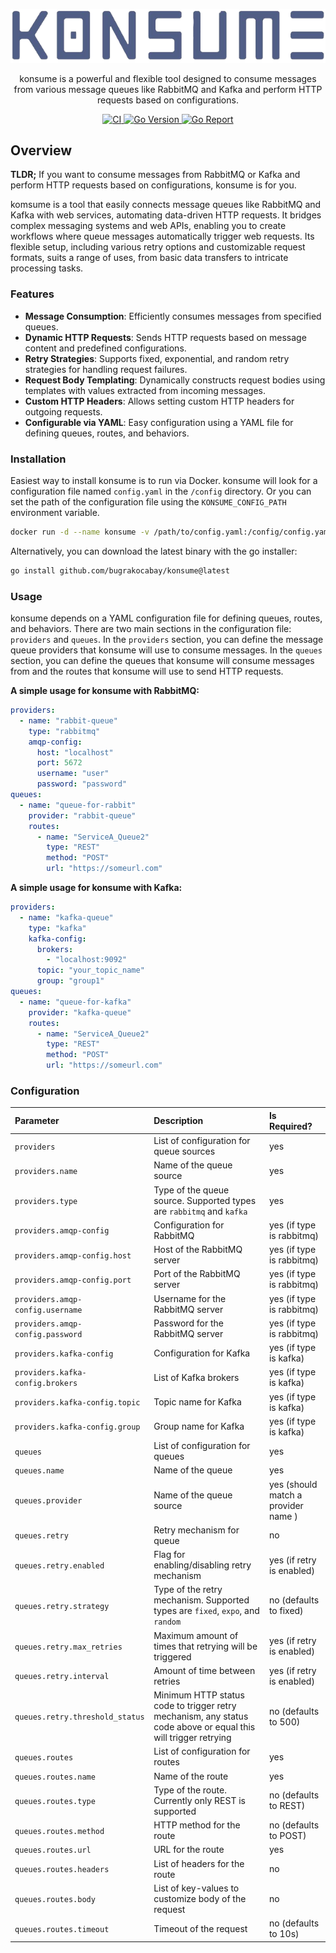 <p align="center">
  <a href="https://github.com/bugrakocabay/konsume">
    <img src=".github/assets/logo.png" alt="konsume logo" />
  </a>
</p>

<p align="center">
  konsume is a powerful and flexible tool designed to consume messages from various message queues like RabbitMQ and Kafka and perform HTTP requests based on configurations.
</p>

<p align="center">
  <a href="https://github.com/bugrakocabay/konsume/actions/workflows/ci.yaml">
    <img src="https://github.com/bugrakocabay/konsume/actions/workflows/ci.yaml/badge.svg?branch=main" alt="CI" />
  </a>
  <a href="https://github.com/bugrakocabay/konsume">
    <img src="https://img.shields.io/github/go-mod/go-version/bugrakocabay/konsume.svg" alt="Go Version" />
  </a>
  <a href="https://goreportcard.com/report/github.com/bugrakocabay/konsume">
    <img src="https://goreportcard.com/badge/github.com/bugrakocabay/konsume" alt="Go Report" />
  </a>
</p>


## Overview
**TLDR;** If you want to consume messages from RabbitMQ or Kafka and perform HTTP requests based on configurations, konsume is for you.

komsume is a tool that easily connects message queues like RabbitMQ and Kafka with web services, automating data-driven HTTP requests. It bridges complex messaging systems and web APIs, enabling you to create workflows where queue messages automatically trigger web requests. Its flexible setup, including various retry options and customizable request formats, suits a range of uses, from basic data transfers to intricate processing tasks. 

### Features
- **Message Consumption**: Efficiently consumes messages from specified queues.
- **Dynamic HTTP Requests**: Sends HTTP requests based on message content and predefined configurations.
- **Retry Strategies**: Supports fixed, exponential, and random retry strategies for handling request failures.
- **Request Body Templating**: Dynamically constructs request bodies using templates with values extracted from incoming messages.
- **Custom HTTP Headers**: Allows setting custom HTTP headers for outgoing requests.
- **Configurable via YAML**: Easy configuration using a YAML file for defining queues, routes, and behaviors.

### Installation
Easiest way to install konsume is to run via Docker. konsume will look for a configuration file named `config.yaml` in the `/config` directory. Or you can set the path of the configuration file using the `KONSUME_CONFIG_PATH` environment variable.
```bash
docker run -d --name konsume -v /path/to/config.yaml:/config/config.yaml bugrakocabay/konsume:latest
```

Alternatively, you can download the latest binary with the go installer:
```bash
go install github.com/bugrakocabay/konsume@latest
```

### Usage
konsume depends on a YAML configuration file for defining queues, routes, and behaviors. There are two main sections in the configuration file: `providers` and `queues`. In the `providers` section, you can define the message queue providers that konsume will use to consume messages. In the `queues` section, you can define the queues that konsume will consume messages from and the routes that konsume will use to send HTTP requests.

**A simple usage for konsume with RabbitMQ:**
```yaml
providers:
  - name: "rabbit-queue"
    type: "rabbitmq"
    amqp-config:
      host: "localhost"
      port: 5672
      username: "user"
      password: "password"
queues:
  - name: "queue-for-rabbit"
    provider: "rabbit-queue"
    routes:
      - name: "ServiceA_Queue2"
        type: "REST"
        method: "POST"
        url: "https://someurl.com"
```

**A simple usage for konsume with Kafka:**
```yaml
providers:
  - name: "kafka-queue"
    type: "kafka"
    kafka-config:
      brokers:
        - "localhost:9092"
      topic: "your_topic_name"
      group: "group1"
queues:      
  - name: "queue-for-kafka"
    provider: "kafka-queue"
    routes:
      - name: "ServiceA_Queue2"
        type: "REST"
        method: "POST"
        url: "https://someurl.com"
```

### Configuration
| Parameter                        | Description                                                                                                    | Is Required?               |
|:---------------------------------|:---------------------------------------------------------------------------------------------------------------|:---------------------------|
| `providers`                      | List of configuration for queue sources                                                                        | yes                        |
| `providers.name`                 | Name of the queue source                                                                                       | yes                        |
| `providers.type`                 | Type of the queue source. Supported types are `rabbitmq` and `kafka`                                           | yes                        |
| `providers.amqp-config`          | Configuration for RabbitMQ                                                                                     | yes (if type is rabbitmq)  |
| `providers.amqp-config.host`     | Host of the RabbitMQ server                                                                                    | yes (if type is rabbitmq)  |
| `providers.amqp-config.port`     | Port of the RabbitMQ server                                                                                    | yes (if type is rabbitmq)  |
| `providers.amqp-config.username` | Username for the RabbitMQ server                                                                               | yes (if type is rabbitmq)  |
| `providers.amqp-config.password` | Password for the RabbitMQ server                                                                               | yes (if type is rabbitmq)  |
| `providers.kafka-config`         | Configuration for Kafka                                                                                        | yes (if type is kafka)     |
| `providers.kafka-config.brokers` | List of Kafka brokers                                                                                          | yes (if type is kafka)     |
| `providers.kafka-config.topic`   | Topic name for Kafka                                                                                           | yes (if type is kafka)     |
| `providers.kafka-config.group`   | Group name for Kafka                                                                                           | yes (if type is kafka)     |
| `queues`                         | List of configuration for queues                                                                               | yes                        |
| `queues.name`                    | Name of the queue                                                                                              | yes                        |
| `queues.provider`                | Name of the queue source                                                                                       | yes (should match a provider name )|
| `queues.retry`                   | Retry mechanism for queue                                                                                      | no                         |
| `queues.retry.enabled`           | Flag for enabling/disabling retry mechanism                                                                    | yes (if retry is enabled)  |
| `queues.retry.strategy`          | Type of the retry mechanism. Supported types are `fixed`, `expo`, and `random`                                 | no (defaults to fixed)     |
| `queues.retry.max_retries`       | Maximum amount of times that retrying will be triggered                                                        | yes (if retry is enabled)  |
| `queues.retry.interval`          | Amount of time between retries                                                                                 | yes (if retry is enabled)  |
| `queues.retry.threshold_status`  | Minimum HTTP status code to trigger retry mechanism, any status code above or equal this will trigger retrying | no (defaults to 500)       |
| `queues.routes`                  | List of configuration for routes                                                                               | yes                        |
| `queues.routes.name`             | Name of the route                                                                                              | yes                        |
| `queues.routes.type`             | Type of the route. Currently only REST is supported                                                            | no (defaults to REST)      |
| `queues.routes.method`           | HTTP method for the route                                                                                      | no (defaults to POST)      |
| `queues.routes.url`              | URL for the route                                                                                              | yes                        |
| `queues.routes.headers`          | List of headers for the route                                                                                  | no                         |
| `queues.routes.body`             | List of key-values to customize body of the request                                                            | no                         |
| `queues.routes.timeout`          | Timeout of the request                                                                                         | no (defaults to 10s)       |

